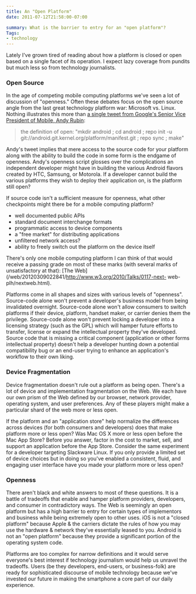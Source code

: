 ```yaml
---
title: An "Open Platform"
date: 2011-07-12T21:58:00-07:00

summary: What is the barrier to entry for an "open platform"?
Tags:
- technology
---
```


Lately I've grown tired of reading about how a platform is closed or open
based on a single facet of its operation. I expect lazy coverage from pundits
but much less so from technology journalists.

### Open Source

In the age of competing mobile computing platforms we've seen a lot of
discussion of "openness." Often these debates focus on the open source angle
from the last great technology platform war: Microsoft vs. Linux. Nothing
illustrates this more than [a single tweet from Google's Senior Vice President 
of Mobile, Andy 
Rubin](/web/20120309022841/https://twitter.com/#!/Arubin/status/27808662429):

> the definition of open: "mkdir android ; cd android ; repo init -u
git://android.git.kernel.org/platform/manifest.git ; repo sync ; make"

Andy's tweet implies that mere access to the source code for your platform
along with the ability to build the code in some form is the endgame of
openness. Andy's openness script glosses over the complications an independent
developer might have in building the various Android flavors created by HTC,
Samsung, or Motorola. If a developer cannot build the various platforms they
wish to deploy their application on, is the platform still open?

If source code isn't a sufficient measure for openness, what other checkpoints
might there be for a mobile computing platform?

  * well documented public APIs
  * standard document interchange formats
  * programmatic access to device components
  * a "free market" for distributing applications
  * unfiltered network access?
  * ability to freely switch out the platform on the device itself

There's only one mobile computing platform I can think of that would receive a
passing grade on most of these marks (with several marks of unsatisfactory at
that): [The Web](/web/20120309022841/http://www.w3.org/2010/Talks/0117-next-
web-plh/nextweb.html).

Platforms come in all shapes and sizes with various levels of "openness".
Source-code alone won't prevent a developer's business model from being
invalidated overnight. Source-code alone won't allow consumers to switch
platforms if their device, platform, handset maker, or carrier denies them the
privilege. Source-code alone won't prevent locking a developer into a
licensing strategy (such as the GPL) which will hamper future efforts to
transfer, license or expand the intellectual property they've developed.
Source code that is missing a critical component (application or other forms
intellectual property) doesn't help a developer hunting down a potential
compatibility bug or an end-user trying to enhance an application's workflow
to their own liking.

### Device Fragmentation

Device fragmentation doesn't rule out a platform as being open. There's a lot
of device and implementation fragmentation on the Web. We each have our own
prism of the Web defined by our browser, network provider, operating system,
and user preferences. Any of these players might make a particular shard of
the web more or less open.

If the platform and an "application store" help normalize the differences
across devices (for both consumers and developers) does that make platform
more or less open? Was Mac OS X more or less open before the Mac App Store?
Before you answer, factor in the cost to market, sell, and support an
application before the App Store. Consider the same experiment for a developer
targeting Slackware Linux. If you only provide a limited set of device choices
but in doing so you've enabled a consistent, fluid, and engaging user
interface have you made your platform more or less open?

### Openness

There aren't black and white answers to most of these questions. It is a
battle of tradeoffs that enable and hamper platform providers, developers, and
consumer in contradictory ways. The Web is seemingly an open platform but has
a high barrier to entry for certain types of implementors and business while
being extremely open to other uses. iOS is not a "closed platform" because
Apple & the carriers dictate the rules of how you may use the hardware &
network they've essentially leased to you. Android is not an "open platform"
because they provide a significant portion of the operating system code.

Platforms are too complex for narrow definitions and it would serve everyone's
best interest if technology journalism would help us unravel the tradeoffs.
Users (be they developers, end-users, or business-folk) are ready for
sophisticated discourse of mobile technology because we've invested our future
in making the smartphone a core part of our daily experience.
